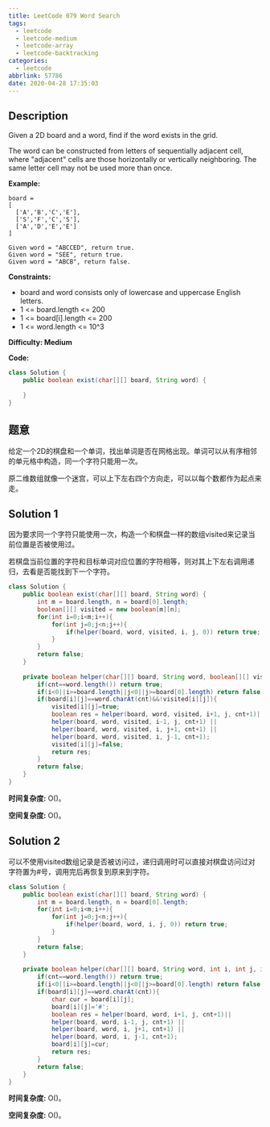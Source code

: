 ```yaml
---
title: LeetCode 079 Word Search
tags:
  - leetcode
  - leetcode-medium
  - leetcode-array
  - leetcode-backtracking
categories:
  - leetcode
abbrlink: 57786
date: 2020-04-28 17:35:03
---
```


## Description

Given a 2D board and a word, find if the word exists in the grid.

The word can be constructed from letters of sequentially adjacent cell, where "adjacent" cells are those horizontally or vertically neighboring. 
The same letter cell may not be used more than once.

**Example:**

```
board =
[
  ['A','B','C','E'],
  ['S','F','C','S'],
  ['A','D','E','E']
]

Given word = "ABCCED", return true.
Given word = "SEE", return true.
Given word = "ABCB", return false.
```

**Constraints:**

* board and word consists only of lowercase and uppercase English letters.
* 1 <= board.length <= 200
* 1 <= board[i].length <= 200
* 1 <= word.length <= 10^3

**Difficulty: Medium**

**Code:**

```java
class Solution {
    public boolean exist(char[][] board, String word) {
        
    }
}
```

## 题意

给定一个2D的棋盘和一个单词，找出单词是否在网格出现。单词可以从有序相邻的单元格中构造，同一个字符只能用一次。

原二维数组就像一个迷宫，可以上下左右四个方向走，可以以每个数都作为起点来走。

<!-- more -->

## Solution 1

因为要求同一个字符只能使用一次，构造一个和棋盘一样的数组visited来记录当前位置是否被使用过。

若棋盘当前位置的字符和目标单词对应位置的字符相等，则对其上下左右调用递归，去看是否能找到下一个字符。

```java
class Solution {
    public boolean exist(char[][] board, String word) {
        int m = board.length, n = board[0].length;
        boolean[][] visited = new boolean[m][n];
        for(int i=0;i<m;i++){
            for(int j=0;j<n;j++){  
                if(helper(board, word, visited, i, j, 0)) return true;
            }
        }
        return false;
    }
    
    private boolean helper(char[][] board, String word, boolean[][] visited, int i, int j, int cnt){
        if(cnt==word.length()) return true;
        if(i<0||i>=board.length||j<0||j>=board[0].length) return false;
        if(board[i][j]==word.charAt(cnt)&&!visited[i][j]){
            visited[i][j]=true;
            boolean res = helper(board, word, visited, i+1, j, cnt+1)||
            helper(board, word, visited, i-1, j, cnt+1) ||
            helper(board, word, visited, i, j+1, cnt+1) ||
            helper(board, word, visited, i, j-1, cnt+1);
            visited[i][j]=false;
            return res;
        }  
        return false;
    }
}
```

**时间复杂度:** O()。

**空间复杂度:** O()。

## Solution 2

可以不使用visited数组记录是否被访问过，递归调用时可以直接对棋盘访问过对字符置为#号，调用完后再恢复到原来到字符。

```java
class Solution {
    public boolean exist(char[][] board, String word) {
        int m = board.length, n = board[0].length;
        for(int i=0;i<m;i++){
            for(int j=0;j<n;j++){  
                if(helper(board, word, i, j, 0)) return true;
            }
        }
        return false;
    }
    
    private boolean helper(char[][] board, String word, int i, int j, int cnt){
        if(cnt==word.length()) return true;
        if(i<0||i>=board.length||j<0||j>=board[0].length) return false;
        if(board[i][j]==word.charAt(cnt)){
            char cur = board[i][j];
            board[i][j]='#';
            boolean res = helper(board, word, i+1, j, cnt+1)||
            helper(board, word, i-1, j, cnt+1) ||
            helper(board, word, i, j+1, cnt+1) ||
            helper(board, word, i, j-1, cnt+1);
            board[i][j]=cur;
            return res;
        }  
        return false;
    }
}
```

**时间复杂度:** O()。

**空间复杂度:** O()。

